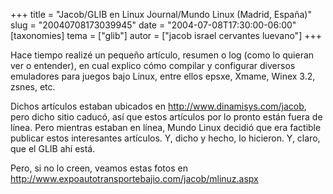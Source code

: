 +++
title = "Jacob/GLIB en Linux Journal/Mundo Linux (Madrid, España)"
slug = "20040708173039945"
date = "2004-07-08T17:30:00-06:00"
[taxonomies]
tema = ["glib"]
autor = ["jacob israel cervantes luevano"]
+++

Hace tiempo realizé un pequeño artículo, resumen o log (como lo quieran
ver o entender), en cual explico cómo compilar y configurar diversos
emuladores para juegos bajo Linux, entre ellos epsxe, Xmame, Winex 3.2,
zsnes, etc.

Dichos artículos estaban ubicados en http://www.dinamisys.com/jacob,
pero dicho sitio caducó, así que estos artículos por lo pronto están
fuera de línea. Pero mientras estaban en línea, Mundo Linux decidió que
era factible publicar estos interesantes artículos. Y, dicho y hecho, lo
hicieron. Y, claro, que el GLIB ahí está.

Pero, si no lo creen, veamos estas fotos en
<http://www.expoautotransportebajio.com/jacob/mlinuz.aspx>

